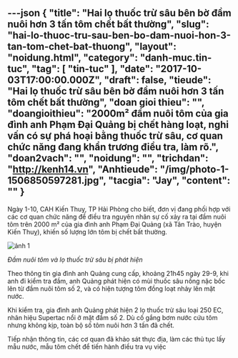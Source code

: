 ---json
{
    "title": "Hai lọ thuốc trừ sâu bên bờ đầm nuôi hơn 3 tấn tôm chết bất thường",
    "slug": "hai-lo-thuoc-tru-sau-ben-bo-dam-nuoi-hon-3-tan-tom-chet-bat-thuong",
    "layout": "noidung.html",
    "category": "danh-muc.tin-tuc",
    "tag": [
        "tin-tuc"
    ],
    "date": "2017-10-03T17:00:00.000Z",
    "draft": false,
    "tieude": "Hai lọ thuốc trừ sâu bên bờ đầm nuôi hơn 3 tấn tôm chết bất thường",
    "doan gioi thieu": "",
    "doangioithieu": "2000m² đầm nuôi tôm của gia đình anh Phạm Đại Quảng bị chết hàng loạt, nghi vấn có sự phá hoại bằng thuốc trừ sâu, cơ quan chức năng đang khẩn trương điều tra, làm rõ.",
    "doan2vach": "",
    "noidung": "",
    "trichdan": "http://kenh14.vn",
    "Anhtieude": "/img/photo-1-1506850597281.jpg",
    "tacgia": "Jay",
    "__content__": ""
}
---
<p><span style="font-size:14px">Ng&agrave;y 1-10, CAH Kiến Thuỵ, TP Hải Ph&ograve;ng cho biết, đơn vị đang phối hợp với c&aacute;c cơ quan chức năng để điều tra nguy&ecirc;n nh&acirc;n sự cố xảy ra tại đầm nu&ocirc;i t&ocirc;m tr&ecirc;n 2000 m&sup2; của gia đ&igrave;nh anh Phạm Đại Quảng (x&atilde; T&acirc;n Tr&agrave;o, huyện Kiến Thuỵ), khiến số lượng lớn t&ocirc;m bị chết bất thường.</span></p>

<p><span style="font-size:14px"><img alt="ảnh 1" src="http://image.anninhthudo.vn/w480/uploaded/110/2017_10_01/tom3.jpg" /></span></p>

<p><span style="font-size:14px"><em>Đầm nu&ocirc;i t&ocirc;m v&agrave; lọ thuốc trừ s&acirc;u bị ph&aacute;t hiện</em></span></p>

<p><span style="font-size:14px">Theo th&ocirc;ng tin gia đ&igrave;nh anh Quảng cung cấp, khoảng 21h45 ng&agrave;y 29-9, khi anh đi kiểm tra đầm, anh Quảng ph&aacute;t hiện c&oacute; m&ugrave;i thuốc s&acirc;u nồng nặc bốc l&ecirc;n từ đầm nu&ocirc;i t&ocirc;m số 2, v&agrave; c&oacute; hiện tượng t&ocirc;m đồng loạt nhảy l&ecirc;n mặt nước.&nbsp;</span></p>

<p><span style="font-size:14px">Khi kiểm tra, gia đ&igrave;nh anh Quảng ph&aacute;t hiện 2 lọ thuốc trừ s&acirc;u loại 250 EC, nh&atilde;n hiệu Supertac nổi ở mặt đầm số 2. D&ugrave; cố gắng bơm nước cứu t&ocirc;m nhưng kh&ocirc;ng kịp, to&agrave;n bộ số t&ocirc;m nu&ocirc;i hơn 3 tấn đ&atilde; chết.</span></p>

<p><span style="font-size:14px">Tiếp nhận th&ocirc;ng tin, c&aacute;c cơ quan đ&atilde; khảo s&aacute;t thực địa, l&agrave;m c&aacute;c thủ tục lấy mẫu nước, mẫu t&ocirc;m chết để tiến h&agrave;nh điều tra vụ việc</span></p>
